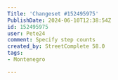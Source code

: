 ```yaml
---
Title: 'Changeset #152495975'
PublishDate: 2024-06-10T12:38:54Z
id: 152495975
user: Pete24
comment: Specify step counts
created_by: StreetComplete 58.0
tags:
- Montenegro

---
```

